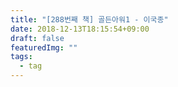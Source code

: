 ```yaml
---
title: "[288번째 책] 골든아워1 - 이국종"
date: 2018-12-13T18:15:54+09:00
draft: false
featuredImg: ""
tags:
  - tag
---
```

